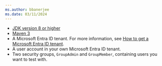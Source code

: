 ```yaml
---
ms.author: bbanerjee
ms.date: 03/11/2024
---
```


- [JDK version 8 or higher](https://jdk.java.net/8/)
- [Maven 3](https://maven.apache.org/download.cgi)
- A Microsoft Entra ID tenant. For more information, see [How to get a Microsoft Entra ID tenant](/entra/identity-platform/quickstart-create-new-tenant).
- A user account in your own Microsoft Entra ID tenant.
- Two security groups, `GroupAdmin` and `GroupMember`, containing users you want to test with.
